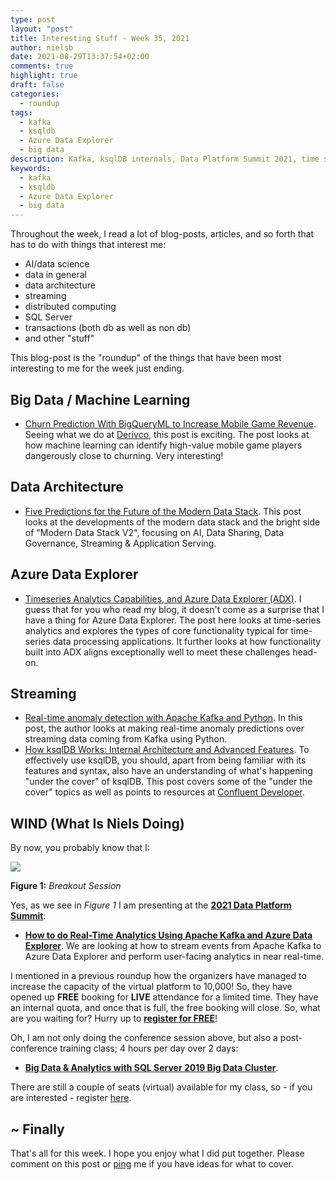 ```yaml
---
type: post
layout: "post"
title: Interesting Stuff - Week 35, 2021
author: nielsb
date: 2021-08-29T13:37:54+02:00
comments: true
highlight: true
draft: false
categories:
  - roundup
tags:
  - kafka
  - ksqldb
  - Azure Data Explorer
  - big data
description: Kafka, ksqlDB internals, Data Platform Summit 2021, time series in ADX, and other interesting topics!
keywords:
  - kafka
  - ksqldb
  - Azure Data Explorer
  - big data   
---
```


Throughout the week, I read a lot of blog-posts, articles, and so forth that has to do with things that interest me:

* AI/data science
* data in general
* data architecture
* streaming
* distributed computing
* SQL Server
* transactions (both db as well as non db)
* and other "stuff"

This blog-post is the "roundup" of the things that have been most interesting to me for the week just ending.

<!--more-->

## Big Data / Machine Learning

* [Churn Prediction With BigQueryML to Increase Mobile Game Revenue][1]. Seeing what we do at [Derivco](/derivco), this post is exciting. The post looks at how machine learning can identify high-value mobile game players dangerously close to churning. Very interesting!

## Data Architecture

* [Five Predictions for the Future of the Modern Data Stack][2]. This post looks at the developments of the modern data stack and the bright side of "Modern Data Stack V2", focusing on AI, Data Sharing, Data Governance, Streaming & Application Serving.

## Azure Data Explorer

* [Timeseries Analytics Capabilities, and Azure Data Explorer (ADX)][3]. I guess that for you who read my blog, it doesn't come as a surprise that I have a thing for Azure Data Explorer. The post here looks at time-series analytics and explores the types of core functionality typical for time-series data processing applications. It further looks at how functionality built into ADX aligns exceptionally well to meet these challenges head-on.

## Streaming

* [Real-time anomaly detection with Apache Kafka and Python][4]. In this post, the author looks at making real-time anomaly predictions over streaming data coming from Kafka using Python.
* [How ksqlDB Works: Internal Architecture and Advanced Features][5]. To effectively use ksqlDB, you should, apart from being familiar with its features and syntax, also have an understanding of what's happening "under the cover" of ksqlDB. This post covers some of the "under the cover" topics as well as points to resources at [Confluent Developer][6].

## WIND (What Is Niels Doing)

By now, you probably know that I:

![](/images/posts/Neils_Berglund_Breakout_Session.jpg)

**Figure 1:** *Breakout Session*

Yes, as we see in *Figure 1* I am presenting at the [**2021 Data Platform Summit**][12]:

* [**How to do Real-Time Analytics Using Apache Kafka and Azure Data Explorer**][7]. We are looking at how to stream events from Apache Kafka to Azure Data Explorer and perform user-facing analytics in near real-time.

I mentioned in a previous roundup how the organizers have managed to increase the capacity of the virtual platform to 10,000! So, they have opened up **FREE** booking for **LIVE** attendance for a limited time. They have an internal quota, and once that is full, the free booking will close.  So, what are you waiting for? Hurry up to [**register for FREE**][8]!

Oh, I am not only doing the conference session above, but also a post-conference training class; 4 hours per day over 2 days:

* [**Big Data & Analytics with SQL Server 2019 Big Data Cluster**][9].

There are still a couple of seats (virtual) available for my class, so - if you are interested - register [here][9].

## ~ Finally

That's all for this week. I hope you enjoy what I did put together. Please comment on this post or [ping][ma] me if you have ideas for what to cover.

[ma]: mailto:niels.it.berglund@gmail.com
[mp]: https://blog.acolyer.org
[iq]: https://www.infoq.com/
[ew]: http://sqlonice.com/
[re]: http://blog.revolutionanalytics.com
[sqsk]: https://www.sqlskills.com
[mdaveyblog]: https://mdavey.wordpress.com/
[charlblog]: https://charlla.com/

[jovpop]: https://twitter.com/JovanPop_MSFT
[bobw]: https://twitter.com/bobwardms
[revod]: https://twitter.com/revodavid
[lonny]: https://twitter.com/sqL_handLe
[ewtw]: https://twitter.com/sqlOnIce
[buckw]: https://twitter.com/BuckWoodyMSFT
[mattw]: https://twitter.com/matthewwarren
[murba]: https://twitter.com/muratdemirbas
[daveda]: https://twitter.com/davidthecoder
[adcol]: https://twitter.com/adriancolyer
[jesrod]: https://twitter.com/jrdothoughts
[tomaz]: https://twitter.com/tomaz_tsql
[dataart]: https://twitter.com/dataartisans
[luis]: https://twitter.com/luis_de_sousa
[benstop]: https://twitter.com/benstopford
[conflu]: https://twitter.com/confluentinc
[tylert]: https://twitter.com/tyler_treat
[andrewng]: https://twitter.com/AndrewYNg
[lawr]: https://twitter.com/bytezn
[jue]: https://twitter.com/b0rk
[yan]: https://twitter.com/theburningmonk
[danny]: https://twitter.com/g9yuayon
[rmoff]: https://twitter.com/rmoff
[ryansw]: https://twitter.com/ryanswanstrom
[pabloc]: https://twitter.com/pabloc_ds
[mklep]: https://twitter.com/martinkl
[mdavey]: https://twitter.com/matt_davey
[jboner]: https://twitter.com/jboner
[joeduff]: https://twitter.com/funcOfJoe
[charl]: https://twitter.com/charllamprecht
[dbricks]: https://twitter.com/databricks
[adsit]: https://twitter.com/SitnikAdam
[vicky]: https://twitter.com/vickyharp
[dscentral]: https://twitter.com/DataScienceCtrl
[natemc]: https://twitter.com/natemcmaster
[ads]: https://twitter.com/azuredatastudio
[travw]: https://twitter.com/radtravis
[emilk]: https://twitter.com/IsTheArchitect
[netflx]: https://netflixtechblog.com/

[1]: https://rudderstack.com/blog/churn-prediction-with-bigqueryml
[2]: https://medium.com/@jordan_volz/five-predictions-for-the-future-of-the-modern-data-stack-435b4e911413
[3]: https://mrfoxsql.wordpress.com/2021/08/25/timeseries-analytics-capabilities-and-azure-data-explorer-adx/
[4]: https://towardsdatascience.com/real-time-anomaly-detection-with-apache-kafka-and-python-3a40281c01c9
[5]: https://www.confluent.io/blog/ksqldb-architecture-and-advanced-features/
[6]: https://developer.confluent.io/learn-kafka/inside-ksqldb/streaming-architecture/
[7]: https://dataplatformgeeks.com/dps2021/sessions-agenda-schedule/
[8]: https://dataplatformgeeks.com/dps2021/complimentary-registration
[9]: https://dataplatformgeeks.com/dps2021/product/big-data-analytics-with-sql-server-2019-big-data-cluster-by-niels-berglund/
[12]: https://dataplatformgeeks.com/dps2021/
